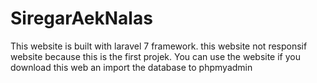 # SiregarAekNalas
This website is built with laravel 7 framework. 
this website not responsif website because this is the first projek. 
You can use the website if you download this web an import the database to phpmyadmin
